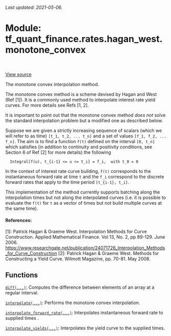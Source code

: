 <!--
This file is generated by a tool. Do not edit directly.
For open-source contributions the docs will be updated automatically.
-->

*Last updated: 2021-05-06.*

<div itemscope itemtype="http://developers.google.com/ReferenceObject">
<meta itemprop="name" content="tf_quant_finance.rates.hagan_west.monotone_convex" />
<meta itemprop="path" content="Stable" />
</div>

# Module: tf_quant_finance.rates.hagan_west.monotone_convex

<!-- Insert buttons and diff -->

<table class="tfo-notebook-buttons tfo-api" align="left">
</table>

<a target="_blank" href="https://github.com/google/tf-quant-finance/blob/master/tf_quant_finance/rates/hagan_west/monotone_convex.py">View source</a>



The monotone convex interpolation method.


The monotone convex method is a scheme devised by Hagan and West (Ref [1]). It
is a commonly used method to interpolate interest rate yield curves. For
more details see Refs [1, 2].

It is important to point out that the monotone convex method *does not* solve
the standard interpolation problem but a modified one as described below.

Suppose we are given a strictly increasing sequence of scalars (which we will
refer to as time) `[t_1, t_2, ... t_n]` and a set of values
`[f_1, f_2, ... f_n]`.
The aim is to find a function `f(t)` defined on the interval `[0, t_n]` which
satisfies (in addition to continuity and positivity conditions, see Section 6
of Ref [2] for more details) the following

```
  Integral[f(u), t_{i-1} <= u <= t_i] = f_i,  with t_0 = 0

```

In the context of interest rate curve building, `f(t)` corresponds to the
instantaneous forward rate at time `t` and the `f_i` correspond to the
discrete forward rates that apply to the time period `[t_{i-1}, t_i]`.

This implementation of the method currently supports batching along the
interpolation times but not along the interpolated curves (i.e. it is possible
to evaluate the `f(t)` for `t` as a vector of times but not build multiple
curves at the same time).


#### References:

[1]: Patrick Hagan & Graeme West. Interpolation Methods for Curve Construction.
  Applied Mathematical Finance. Vol 13, No. 2, pp 89-129. June 2006.
  https://www.researchgate.net/publication/24071726_Interpolation_Methods_for_Curve_Construction
[2]: Patrick Hagan & Graeme West. Methods for Constructing a Yield Curve.
  Wilmott Magazine, pp. 70-81. May 2008.

## Functions

[`diff(...)`](../../../tf_quant_finance/math/diff.md): Computes the difference between elements of an array at a regular interval.

[`interpolate(...)`](../../../tf_quant_finance/rates/hagan_west/monotone_convex/interpolate.md): Performs the monotone convex interpolation.

[`interpolate_forward_rate(...)`](../../../tf_quant_finance/rates/hagan_west/monotone_convex/interpolate_forward_rate.md): Interpolates instantaneous forward rate to supplied times .

[`interpolate_yields(...)`](../../../tf_quant_finance/rates/hagan_west/monotone_convex/interpolate_yields.md): Interpolates the yield curve to the supplied times.

